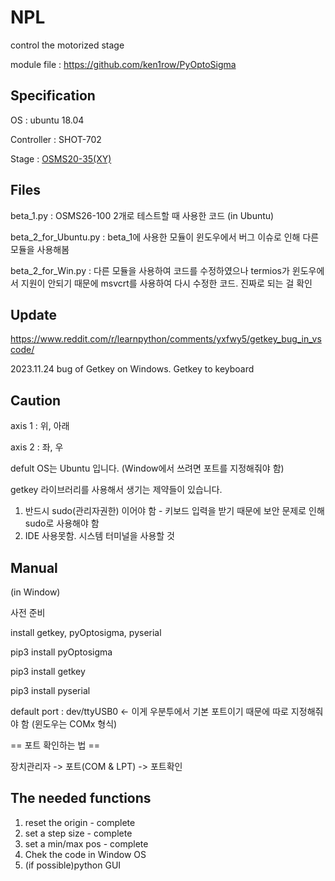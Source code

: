 # NPL 
  control the motorized stage
  
  module file : <https://github.com/ken1row/PyOptoSigma>

  ## Specification
  OS : ubuntu 18.04

  Controller : SHOT-702
  
  Stage : [OSMS20-35(XY)](https://sihyunkorea.cafe24.com/product/osms20-35xy-m6-osms20-xy-%EC%8A%A4%ED%85%8C%EC%9D%B4%EC%A7%80/916/category/427/display/1/)

  ## Files
  beta_1.py : OSMS26-100 2개로 테스트할 때 사용한 코드 (in Ubuntu)

  beta_2_for_Ubuntu.py : beta_1에 사용한 모듈이 윈도우에서 버그 이슈로 인해 다른 모듈을 사용해봄
  
  beta_2_for_Win.py : 다른 모듈을 사용하여 코드를 수정하였으나 termios가 윈도우에서 지원이 안되기 때문에 msvcrt를 사용하여 다시 수정한 코드. 진짜로 되는 걸 확인
  

  ## Update
  https://www.reddit.com/r/learnpython/comments/yxfwy5/getkey_bug_in_vscode/
  
  2023.11.24 bug of Getkey on Windows. Getkey to keyboard

  ## Caution
  axis 1 : 위, 아래
  
  axis 2 : 좌, 우
  
  defult OS는 Ubuntu 입니다. (Window에서 쓰려면 포트를 지정해줘야 함)
  
  getkey 라이브러리를 사용해서 생기는 제약들이 있습니다.
  1. 반드시 sudo(관리자권한) 이어야 함 - 키보드 입력을 받기 때문에 보안 문제로 인해 sudo로 사용해야 함
  2. IDE 사용못함. 시스템 터미널을 사용할 것
  ## Manual
  (in Window)
  
  사전 준비

  install getkey, pyOptosigma, pyserial
  
  pip3 install pyOptosigma

  pip3 install getkey

  pip3 install pyserial
  
  default port : dev/ttyUSB0 <- 이게 우분투에서 기본 포트이기 때문에 따로 지정해줘야 함 (윈도우는 COMx 형식)

  == 포트 확인하는 법 ==
  
  장치관리자 -> 포트(COM & LPT) -> 포트확인
  
  ## The needed functions
  1. reset the origin - complete
  2. set a step size - complete
  3. set a min/max pos - complete
  4. Chek the code in Window OS
  5. (if possible)python GUI
